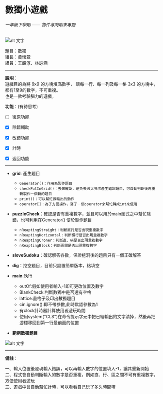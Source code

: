 # 數獨小遊戲
###### 一年級下學期 —— 物件導向期末專題

![alt 文字](https://iecs.pccu.edu.tw/ezfiles/130/1130/img/164/CSlogo3.jpg "PCCU CSIE")

題目：數獨  
組長：黃懷萱  
組員：王韻淳、林詠涵
***

**說明**：  
遊戲目的為將 9x9 的方塊填滿數字， 讓每一行、每一列及每一格 3x3 的方塊中，都有1至9的數字，不可重複。  
也是一款考驗腦力的遊戲。

**功能**：(有待思考)  
- [ ] 復原功能
- [x] 除錯輔助
- [x] 改錯功能
- [x] 計時
- [x] 返回功能


----
+ **grid**: 產生題目    
  - `Generator()：作用為製作題目  `       
  - `checkPutInGrid()：去做確認，避免失敗太多次產生錯誤題目，可自動判斷後再重新製作一個新的題目  `    
  - `print()：可以幫忙做輸出的動作   `   
  - `operator[]：為了方便操作，寫了一個operator來幫忙轉成int來使用   `      
      
+ **puzzleCheck**：確認是否有重複數字，並且可以用於main函式之中幫忙除錯，也可利用在Generator() 便於製作題目   
  - `nReaptingStraight：判斷直行是否出現重複數字`     
  - `nReaptingHorizontal：判斷橫行是否出現重複數字`    
  - `nReaptingCroner：判斷直、橫是否出現重複數字`    
  - `nReaptingBlock：判斷區間是否出現重複數字`    
      
+ **sloveSudoku**：確認解答各數，保證挖洞後的題目只有一個正確解答   
      
+ **dig**：挖空題目，目前只設置簡單版本，格填空   

+ **main**:執行
  - outOf:假如使用者輸入-1即可更改位置及數字
  - BlankCheck:判斷數獨中是否還有空格
  - lattice:畫格子及印出數獨題目
  - cin.ignore():即不帶參數,此時默認參數為1
  - 有clock計時器計算使用者遊玩時間
  - 使用system("CLS")在命令提示字元中把已經輸出的文字清掉，然後再把游標移回到第一行最前面的位置

+ **範例數獨題目**

![alt 文字](https://i.imgur.com/4lqZArO.png "我們的數獨題目")

***
**備註**：

一、輸入位置後發現輸入錯誤，可以再輸入數字的位置填入-1，讓其重新開始    
二、程式會自動判斷輸入的數字是否重複，例如直、行、區之間不可有重複數字，方便使用者遊玩   
三、遊戲中會自動幫忙計時，可以看看自己玩了多久時間唷   
